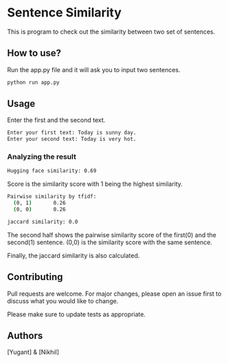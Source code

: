 # Sentence Similarity

This is program to check out the similarity between two set of sentences. 

## How to use?

Run the app.py file and it will ask you to input two sentences.

```bash
python run app.py
```

## Usage

Enter the first and the second text.
```bash
Enter your first text: Today is sunny day.
Enter your second text: Today is very hot.
```

### Analyzing the result
```bash
Hugging face similarity: 0.69
``` 

Score is the similarity score with 1 being the highest similarity.

```bash 
Pairwise similarity by tfidf:
  (0, 1)       0.26
  (0, 0)       0.26

jaccard similarity: 0.0
```
The second half shows the pairwise similarity score of the first(0) and the second(1) sentence.
(0,0) is the similarity score with the same sentence.

Finally, the jaccard similarity is also calculated.

## Contributing
Pull requests are welcome. For major changes, please open an issue first to discuss what you would like to change.

Please make sure to update tests as appropriate.

## Authors
[Yugant] & [Nikhil]
